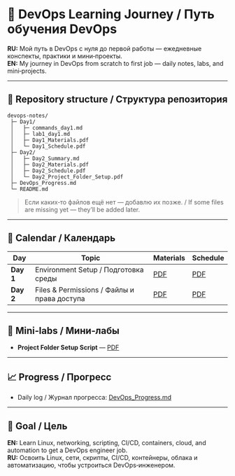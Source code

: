 # 📌 DevOps Learning Journey / Путь обучения DevOps

**RU:** Мой путь в DevOps с нуля до первой работы — ежедневные конспекты, практики и мини‑проекты.  
**EN:** My journey in DevOps from scratch to first job — daily notes, labs, and mini‑projects.

---

## 📂 Repository structure / Структура репозитория
```
devops-notes/
 ├─ Day1/
 │   ├─ commands_day1.md
 │   ├─ lab1_day1.md
 │   ├─ Day1_Materials.pdf
 │   └─ Day1_Schedule.pdf
 ├─ Day2/
 │   ├─ Day2_Summary.md
 │   ├─ Day2_Materials.pdf
 │   ├─ Day2_Schedule.pdf
 │   └─ Day2_Project_Folder_Setup.pdf
 ├─ DevOps_Progress.md
 └─ README.md
```

> Если каких‑то файлов ещё нет — добавлю их позже. / If some files are missing yet — they’ll be added later.

---

## 📅 Calendar / Календарь
| Day | Topic | Materials | Schedule |
|-----|-------|-----------|----------|
| **Day 1** | Environment Setup / Подготовка среды | [PDF](Day1/Day1_Materials.pdf) | [PDF](Day1/Day1_Schedule.pdf) |
| **Day 2** | Files & Permissions / Файлы и права доступа | [PDF](Day2/Day2_Materials.pdf) | [PDF](Day2/Day2_Schedule.pdf) |

---

## 🧪 Mini‑labs / Мини‑лабы
- **Project Folder Setup Script** — [PDF](Day2/Day2_Project_Folder_Setup.pdf)

---

## 📈 Progress / Прогресс
- Daily log / Журнал прогресса: [DevOps_Progress.md](DevOps_Progress.md)

---

## 🎯 Goal / Цель
**EN:** Learn Linux, networking, scripting, CI/CD, containers, cloud, and automation to get a DevOps engineer job.  
**RU:** Освоить Linux, сети, скрипты, CI/CD, контейнеры, облака и автоматизацию, чтобы устроиться DevOps‑инженером.

